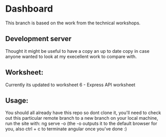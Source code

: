 # Dashboard

This branch is based on the work from the technical workshops.

## Development server

Thought it might be useful to have a copy an up to date copy in case anyone wanted to look at my execellent work to compare with.

## Worksheet:

Currently its updated to worksheet 6 - Express API worksheet

## Usage:

You should all already have this repo so dont clone it, you'll need to check out this particular remote branch to a new branch on your local machine, run the site with: ng serve -o (the -o outputs it to the default browser for you, also ctrl + c to terminate angular once you've done :) 
